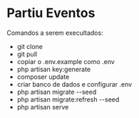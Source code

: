 # Partiu Eventos

Comandos a serem execultados:

* git clone
* git pull
* copiar o .env.example como .env
* php artisan key:generate
* composer update
* criar banco de dados e configurar .env
* php artisan migrate --seed
* php artisan migrate:refresh --seed
* php artisan serve